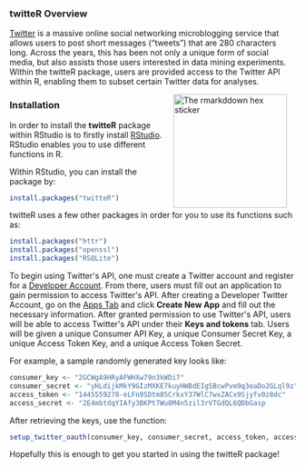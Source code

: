 ### twitteR Overview

[Twitter](http:twitter.com) is a massive online social networking microblogging service that allows users to post short messages (“tweets”) that are 280 characters long. Across the years, this has been not only a unique form of social media, but also assists those users interested in data mining experiments. Within the twitteR package, users are provided access to the Twitter API within R, enabling them to subset certain Twitter data for analyses.



<img src="https://logos-download.com/wp-content/uploads/2016/02/Twitter_Logo_new.png" alt="The rmarkddown hex sticker" align="right" width="200" style="padding: 0 15px; float: right;"/>

### Installation

In order to install the **twitteR** package within RStudio is to firstly install [RStudio](http://rstudio.com/products/rstudio/download/preview). RStudio enables you to use different functions in R.

Within RStudio, you can install the package by:

```r
install.packages("twitteR")
```

twitteR uses a few other packages in order for you to use its functions such as:

```r
install.packages("httr")
install.packages("openssl")
install.packages("RSQLite")
```

To begin using Twitter's API, one must create a Twitter account and register for a [Developer Account](http://developer.twitter.com/en/apply-for-access). From there, users must fill out an application to gain permission to access Twitter's API. After creating a Developer Twitter Account, go on the [Apps Tab](https://dev.twitter.com/apps) and click **Create New App** and fill out the necessary information. After granted permission to use Twitter's API, users will be able to access Twitter's API under their **Keys and tokens** tab. Users will be given a unique Consumer API Key, a unique Consumer Secret Key, a unique Access Token Key, and a unique Access Token Secret. 

For example, a sample randomly generated key looks like:
```r
consumer_key <- "2GCWgA9HRyAFWHXw79n3kWDi7"
consumer_secret <- "yHLdijkMkY9GIzMXKE7kuyHWBdEIgSBcwPvm9q3eaDo2GLql9z"
access_token <- "1445559278-eLFn9SDtm8SCrkxY37WlC7wxZACx9Sjyfv0z8dc"
access_secret <- "2E4mbtdqYIAfy3BKPt7Wu8M4n5zil3rVTGdQL6QDbGasp
```

After retrieving the keys, use the function:

```r
setup_twitter_oauth(consumer_key, consumer_secret, access_token, access_secret)
```

Hopefully this is enough to get you started in using the twitteR package!
